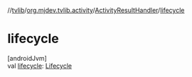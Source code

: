//[tvlib](../../../index.md)/[org.mjdev.tvlib.activity](../index.md)/[ActivityResultHandler](index.md)/[lifecycle](lifecycle.md)

# lifecycle

[androidJvm]\
val [lifecycle](lifecycle.md): [Lifecycle](https://developer.android.com/reference/kotlin/androidx/lifecycle/Lifecycle.html)
